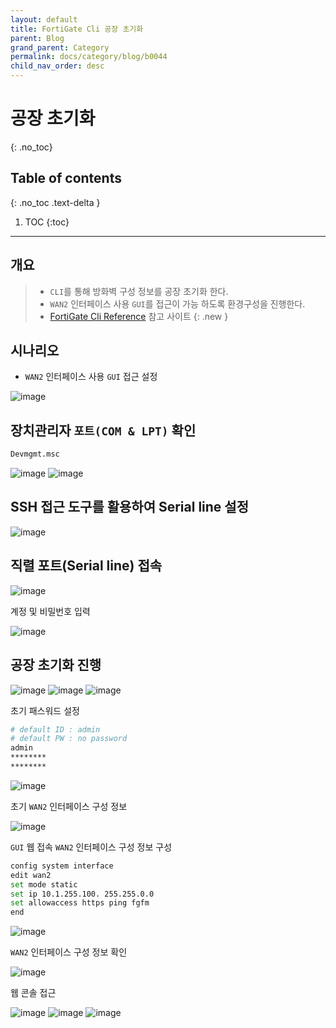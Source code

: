 ```yaml
---
layout: default
title: FortiGate Cli 공장 초기화
parent: Blog
grand_parent: Category
permalink: docs/category/blog/b0044
child_nav_order: desc
---
```

# 공장 초기화
{: .no_toc}

## Table of contents
{: .no_toc .text-delta }

1. TOC
{:toc}

---
## 개요

> - `CLI`를 통해 방화벽 구성 정보를 공장 초기화 한다.
> - `WAN2` 인터페이스 사용 `GUI`를 접근이 가능 하도록 환경구성을 진행한다.
> - [FortiGate Cli Reference](https://docs.fortinet.com/document/fortigate/6.0.0/cli-reference/410718/factoryreset) 참고 사이트
{: .new }

## 시나리오
- `WAN2` 인터페이스 사용 `GUI` 접근 설정

![image](https://user-images.githubusercontent.com/36792594/199365097-e53e0d7a-e723-483b-b3e0-5e06dbf1d514.png)

## 장치관리자 `포트(COM & LPT)` 확인

```python
Devmgmt.msc
```

![image](https://user-images.githubusercontent.com/36792594/199137450-319f13d8-c910-401f-bd74-45c292068157.png)
![image](https://user-images.githubusercontent.com/36792594/199137539-0e7f9266-a23a-4c9f-9e15-75164de77834.png)

## SSH 접근 도구를 활용하여 Serial line 설정

![image](https://user-images.githubusercontent.com/36792594/199137623-3ac8b43b-7129-43ba-b596-6b3a11df0503.png)

## 직렬 포트(Serial line) 접속

![image](https://user-images.githubusercontent.com/36792594/199137676-adfbcb62-34d1-4cb2-85b8-27e9594904bc.png)

계정 및 비밀번호 입력

![image](https://user-images.githubusercontent.com/36792594/199137710-daabfcd3-1137-42a9-8d3b-37af02153e5b.png)


## 공장 초기화 진행

![image](https://user-images.githubusercontent.com/36792594/199138393-0adc07f5-d8d5-4bb7-ac92-609d26bcdb97.png)
![image](https://user-images.githubusercontent.com/36792594/199138493-d34b723c-af99-42b9-94c3-d729c02caca8.png)
![image](https://user-images.githubusercontent.com/36792594/199138615-d31bae76-96be-43ee-b364-87c53457cefd.png)

초기 패스워드 설정

```bash
# default ID : admin
# default PW : no password
admin
********
********
```

![image](https://user-images.githubusercontent.com/36792594/199137755-cf590271-bff5-4588-9296-397c02b3120a.png)

초기 `WAN2` 인터페이스 구성 정보 

![image](https://user-images.githubusercontent.com/36792594/199176506-07203280-6bb0-4a76-94a6-c35e4ad88afb.png)

`GUI` 웹 접속 `WAN2` 인터페이스 구성 정보 구성

```bash
config system interface
edit wan2
set mode static
set ip 10.1.255.100. 255.255.0.0
set allowaccess https ping fgfm
end
```

![image](https://user-images.githubusercontent.com/36792594/199176766-f2cd6ee2-22c3-419d-adf8-ab48999b17aa.png)

`WAN2` 인터페이스 구성 정보 확인

![image](https://user-images.githubusercontent.com/36792594/199179741-fff1e2ff-d5f7-44a3-af4b-9af47016b3a0.png)

웹 콘솔 접근

![image](https://user-images.githubusercontent.com/36792594/199176878-34de2dec-9a8f-474b-9a28-fc9426366ac3.png)
![image](https://user-images.githubusercontent.com/36792594/199176943-e117fc9c-22dd-4cd6-8d4b-5ac2fa76de6a.png)
![image](https://user-images.githubusercontent.com/36792594/199177024-0b4ea6de-17e3-417e-915b-a1632ba05c58.png)
